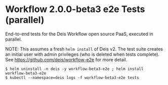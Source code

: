 # Workflow 2.0.0-beta3 e2e Tests (parallel)

End-to-end tests for the Deis Workflow open source PaaS, executed in parallel.

NOTE: This assumes a fresh `helm install` of Deis v2. The test suite creates
an initial user with admin privileges (who is deleted when tests complete).
See https://github.com/deis/workflow-e2e for more detail.

```console
$ helm uninstall -n deis -y workflow-beta3-e2e ; helm install workflow-beta3-e2e
$ kubectl --namespace=deis logs -f workflow-beta3-e2e tests
```
